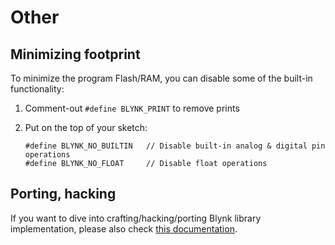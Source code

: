 # Other

## Minimizing footprint

To minimize the program Flash/RAM, you can disable some of the built-in functionality:

1. Comment-out `#define BLYNK_PRINT` to remove prints
2.  Put on the top of your sketch:

    ```
    #define BLYNK_NO_BUILTIN   // Disable built-in analog & digital pin operations
    #define BLYNK_NO_FLOAT     // Disable float operations
    ```

## Porting, hacking

If you want to dive into crafting/hacking/porting Blynk library implementation, please also check [this documentation](https://github.com/blynkkk/blynk-library/tree/master/extras/docs).
